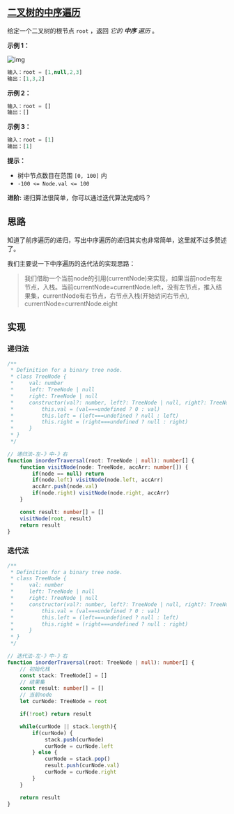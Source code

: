 ## [二叉树的中序遍历](https://leetcode.cn/problems/binary-tree-inorder-traversal/)

给定一个二叉树的根节点 `root` ，返回 *它的 **中序** 遍历* 。

**示例 1：**

![img](https://assets.leetcode.com/uploads/2020/09/15/inorder_1.jpg)

```js
输入：root = [1,null,2,3]
输出：[1,3,2]
```

**示例 2：**

```js
输入：root = []
输出：[]
```

**示例 3：**

```js
输入：root = [1]
输出：[1]
```

**提示：**

- 树中节点数目在范围 `[0, 100]` 内
- `-100 <= Node.val <= 100`

**进阶:** 递归算法很简单，你可以通过迭代算法完成吗？

## 思路

知道了前序遍历的递归，写出中序遍历的递归其实也非常简单，这里就不过多赘述了。

我们主要说一下中序遍历的迭代法的实现思路：

> 我们借助一个当前node的引用(currentNode)来实现，如果当前node有左节点，入栈。当前currentNode=currentNode.left，没有左节点，推入结果集，currentNode有右节点，右节点入栈(开始访问右节点), currentNode=currentNode.eight

## 实现

### 递归法

```typescript
/**
 * Definition for a binary tree node.
 * class TreeNode {
 *     val: number
 *     left: TreeNode | null
 *     right: TreeNode | null
 *     constructor(val?: number, left?: TreeNode | null, right?: TreeNode | null) {
 *         this.val = (val===undefined ? 0 : val)
 *         this.left = (left===undefined ? null : left)
 *         this.right = (right===undefined ? null : right)
 *     }
 * }
 */

// 递归法-左-》中-》右
function inorderTraversal(root: TreeNode | null): number[] {
    function visitNode(node: TreeNode, accArr: number[]) {
        if(node == null) return
        if(node.left) visitNode(node.left, accArr)
        accArr.push(node.val)
        if(node.right) visitNode(node.right, accArr)
    }

    const result: number[] = []
    visitNode(root, result)
    return result
}
```

### 迭代法

```typescript
/**
 * Definition for a binary tree node.
 * class TreeNode {
 *     val: number
 *     left: TreeNode | null
 *     right: TreeNode | null
 *     constructor(val?: number, left?: TreeNode | null, right?: TreeNode | null) {
 *         this.val = (val===undefined ? 0 : val)
 *         this.left = (left===undefined ? null : left)
 *         this.right = (right===undefined ? null : right)
 *     }
 * }
 */

// 迭代法-左-》中-》右
function inorderTraversal(root: TreeNode | null): number[] {
    // 初始化栈
    const stack: TreeNode[] = []
    // 结果集
    const result: number[] = []
    // 当前node
    let curNode: TreeNode = root

    if(!root) return result

    while(curNode || stack.length){
        if(curNode) {
            stack.push(curNode)
            curNode = curNode.left
        } else {
            curNode = stack.pop()
            result.push(curNode.val)
            curNode = curNode.right
        }
    }

    return result
}
```

